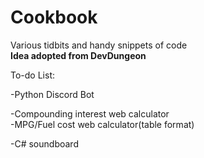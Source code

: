 # Cookbook  
Various tidbits and handy snippets of code  
**Idea adopted from DevDungeon**  
  
  
To-do List:  
  
-Python Discord Bot  

-Compounding interest web calculator  
-MPG/Fuel cost web calculator(table format)  
  
-C# soundboard  
